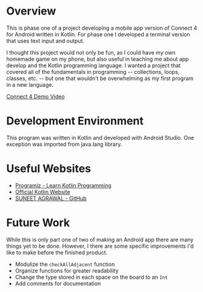 # Overview

This is phase one of a project developing a mobile app version of Connect 4 for Android written in Kotlin.
For phase one I developed a terminal version that uses text input and output.

I thought this project would not only be fun, as I could have my own homemade game on my phone, but also useful in teaching 
me about app develop and the Kotlin programming language. I wanted a project that covered all of the fundamentals in programming -- collections, loops, classes, etc. -- but one that wouldn't be overwhelming as my first program in a new language.

[Connect 4 Demo Video](https://youtu.be/sS3H9YLbbL8)

# Development Environment

This program was written in Kotlin and developed with Android Studio. One exception was imported from java.lang library.

# Useful Websites

* [Programiz - Learn Kotlin Programming](https://www.programiz.com/kotlin-programming)
* [Official Kotlin Website](https://kotlinlang.org/api/latest/jvm/stdlib/)
* [SUNEET AGRAWAL - GitHub](https://agrawalsuneet.github.io/tags/kotlin/)

# Future Work

While this is only part one of two of making an Android app there are many things yet to be done. However, I there are some specific improvements I'd like to make before the finished product.

* Modulize the `checkAllAdjacent` function
* Organize functions for greater readability 
* Change the type stored in each space on the board to an `Int`
* Add comments for documentation
